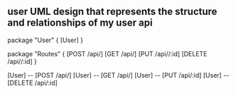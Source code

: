 ## user UML design that represents the structure and relationships of my user api

package "User" {
[User]
}

package "Routes" {
[POST /api/]
[GET /api/]
[PUT /api//:id]
[DELETE /api//:id]
}

[User] -- [POST /api/]
[User] -- [GET /api/]
[User] -- [PUT /api/:id]
[User] -- [DELETE /api/:id]
